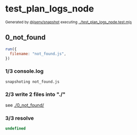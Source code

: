 # test_plan_logs_node

<sub>
  Generated by <a href="https://github.com/jsenv/core/tree/main/packages/independent/snapshot">@jsenv/snapshot</a> executing <a href="../test_plan_logs_node.test.mjs">../test_plan_logs_node.test.mjs</a>
</sub>

## 0_not_found

```js
run({
  filename: "not_found.js",
})
```

### 1/3 console.log

```console
snapshoting not_found.js
```

### 2/3 write 2 files into "./"

see [./0_not_found/](./0_not_found/)

### 3/3 resolve

```js
undefined
```